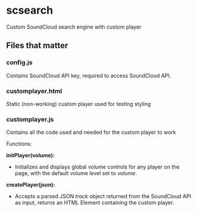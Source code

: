# scsearch
Custom SoundCloud search engine with custom player


## Files that matter


### config.js
Contains SoundCloud API key, required to access SoundCloud API.


### customplayer.html
Static (non-working) custom player used for testing styling


### customplayer.js
Contains all the code used and needed for the custom player to work

Functions:

**initPlayer(volume):**

* Initializes and displays global volume controls for any player on the page, with the default volume level set to *volume*.

**createPlayer(json):**

* Accepts a parsed JSON *track* object returned from the SoundCloud API as input, returns an HTML Element containing the custom player.
